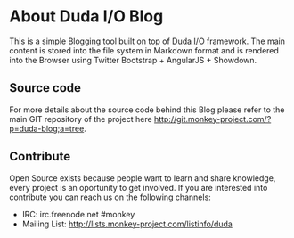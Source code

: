 # About Duda I/O Blog

This is a simple Blogging tool built on top of [Duda I/O](http://duda.io) framework. The main content is stored into the file system in Markdown format and is rendered into the Browser using Twitter Bootstrap + AngularJS + Showdown.

## Source code

For more details about the source code behind this Blog please refer to the main GIT repository of the project here http://git.monkey-project.com/?p=duda-blog;a=tree.

## Contribute

Open Source exists because people want to learn and share knowledge, every project is an oportunity to get involved. If you are interested into contribute you can reach us on the following channels:

 * IRC: irc.freenode.net #monkey
 * Mailing List: http://lists.monkey-project.com/listinfo/duda
